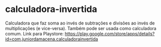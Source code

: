 # calculadora-invertida
Calculadora que faz soma ao invés de subtrações e divisões ao invés de multiplicações (e vice-versa). Também pode ser usada como calculadora comum.
Link para Playstore: https://play.google.com/store/apps/details?id=com.juniordamacena.calculadorainvertida
